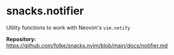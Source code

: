 # snacks.notifier

Utility functions to work with Neovim's `vim.notify`

**Repository:** <https://github.com/folke/snacks.nvim/blob/main/docs/notifier.md>
